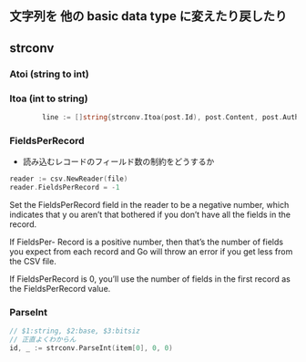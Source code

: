 ## 文字列を 他の basic data type に変えたり戻したり

## strconv


### Atoi (string to int)

### Itoa (int to string)

```go
		line := []string{strconv.Itoa(post.Id), post.Content, post.Author}
```



### FieldsPerRecord

* 読み込むレコードのフィールド数の制約をどうするか

```go
reader := csv.NewReader(file)
reader.FieldsPerRecord = -1
```

Set the FieldsPerRecord field in the reader to be a negative number, which indicates that y
ou aren’t that bothered if you don’t have all the fields in the record.

If FieldsPer- Record is a positive number, then that’s the number of fields you expect from each record
and Go will throw an error if you get less from the CSV file.

If FieldsPerRecord is 0, you’ll use the number of fields in the first record as the FieldsPerRecord value.





### ParseInt

```go
// $1:string, $2:base, $3:bitsiz
// 正直よくわからん
id, _ := strconv.ParseInt(item[0], 0, 0)
```
